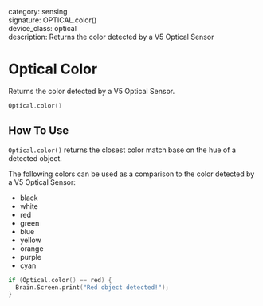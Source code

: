 category: sensing  
signature: OPTICAL.color()  
device_class: optical  
description:  Returns the color detected by a V5 Optical Sensor  

# Optical Color

Returns the color detected by a V5 Optical Sensor.

```cpp
Optical.color()
```

## How To Use

`Optical.color()` returns the closest color match base on the hue of a detected object.

The following colors can be used as a comparison to the color detected by a V5 Optical Sensor:
* black
* white
* red
* green
* blue
* yellow
* orange
* purple
* cyan

```cpp
if (Optical.color() == red) {
  Brain.Screen.print("Red object detected!");
}
```

<advanced>
</advanced>







